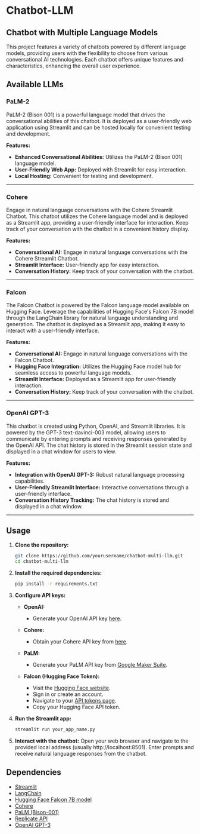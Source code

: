 # Chatbot-LLM

## Chatbot with Multiple Language Models

This project features a variety of chatbots powered by different language models, providing users with the flexibility to choose from various conversational AI technologies. Each chatbot offers unique features and characteristics, enhancing the overall user experience.

## Available LLMs

### PaLM-2 
PaLM-2 (Bison 001) is a powerful language model that drives the conversational abilities of this chatbot. It is deployed as a user-friendly web application using Streamlit and can be hosted locally for convenient testing and development.

**Features:**
- **Enhanced Conversational Abilities:** Utilizes the PaLM-2 (Bison 001) language model.
- **User-Friendly Web App:** Deployed with Streamlit for easy interaction.
- **Local Hosting:** Convenient for testing and development.
-------------------------

### Cohere
Engage in natural language conversations with the Cohere Streamlit Chatbot. This chatbot utilizes the Cohere language model and is deployed as a Streamlit app, providing a user-friendly interface for interaction. Keep track of your conversation with the chatbot in a convenient history display.

**Features:**
- **Conversational AI:** Engage in natural language conversations with the Cohere Streamlit Chatbot.
- **Streamlit Interface:** User-friendly app for easy interaction.
- **Conversation History:** Keep track of your conversation with the chatbot.
---------

### Falcon
The Falcon Chatbot is powered by the Falcon language model available on Hugging Face. Leverage the capabilities of Hugging Face's Falcon 7B model through the LangChain library for natural language understanding and generation. The chatbot is deployed as a Streamlit app, making it easy to interact with a user-friendly interface.

**Features:**
- **Conversational AI:** Engage in natural language conversations with the Falcon Chatbot.
- **Hugging Face Integration:** Utilizes the Hugging Face model hub for seamless access to powerful language models.
- **Streamlit Interface:** Deployed as a Streamlit app for user-friendly interaction.
- **Conversation History:** Keep track of your conversation with the chatbot.
-----------

### OpenAI GPT-3
This chatbot is created using Python, OpenAI, and Streamlit libraries. It is powered by the GPT-3 text-davinci-003 model, allowing users to communicate by entering prompts and receiving responses generated by the OpenAI API. The chat history is stored in the Streamlit session state and displayed in a chat window for users to view.

**Features:**
- **Integration with OpenAI GPT-3:** Robust natural language processing capabilities.
- **User-Friendly Streamlit Interface:** Interactive conversations through a user-friendly interface.
- **Conversation History Tracking:** The chat history is stored and displayed in a chat window.
-----------


## Usage

1. **Clone the repository:**
    ```bash
    git clone https://github.com/yourusername/chatbot-multi-llm.git
    cd chatbot-multi-llm
    ```

2. **Install the required dependencies:**
    ```bash
    pip install -r requirements.txt
    ```

3. **Configure API keys:**
   - **OpenAI:**
     - Generate your OpenAI API key [here](https://platform.openai.com/api-keys).

   - **Cohere:**
     - Obtain your Cohere API key from [here](https://dashboard.cohere.com/api-keys).

   - **PaLM:**
     - Generate your PaLM API key from [Google Maker Suite](https://makersuite.google.com/app/apikey).

   - **Falcon (Hugging Face Token):**
     - Visit the [Hugging Face website](https://huggingface.co/).
     - Sign in or create an account.
     - Navigate to your [API tokens page](https://huggingface.co/settings/tokens).
     - Copy your Hugging Face API token.

4. **Run the Streamlit app:**
    ```bash
    streamlit run your_app_name.py
    ```

5. **Interact with the chatbot:**
   Open your web browser and navigate to the provided local address (usually http://localhost:8501). Enter prompts and receive natural language responses from the chatbot.

## Dependencies

- [Streamlit](https://streamlit.io/)
- [LangChain](https://www.langchain.com/)
- [Hugging Face Falcon 7B model](https://huggingface.co/tiiuae/falcon-7b-instruct)
- [Cohere](https://cohere.com/)
- [PaLM (Bison-001)](https://blog.google/technology/ai/google-palm-2-ai-large-language-model/)
- [Replicate API](https://replicate.ai/)
- [OpenAI GPT-3](https://chat.openai.com/)



